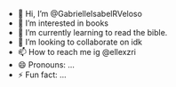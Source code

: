 - 👋 Hi, I’m @GabrielleIsabelRVeloso
- 👀 I’m interested in books
- 🌱 I’m currently learning to read the bible.
- 💞️ I’m looking to collaborate on idk
- 📫 How to reach me ig @ellexzri
- 😄 Pronouns: ...
- ⚡ Fun fact: ...

<!---
GabrielleIsabelRVeloso/GabrielleIsabelRVeloso is a ✨ special ✨ repository because its `README.md` (this file) appears on your GitHub profile.
You can click the Preview link to take a look at your changes.
--->
